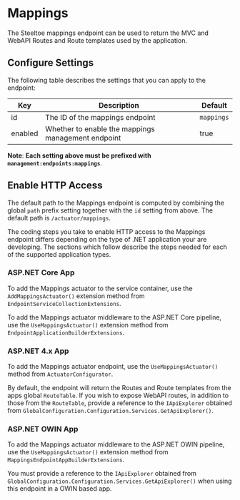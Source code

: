 # Mappings

The Steeltoe mappings endpoint can be used to return the MVC and WebAPI Routes and Route templates used by the application.

## Configure Settings

The following table describes the settings that you can apply to the endpoint:

|Key|Description|Default|
|---|---|---|
|id|The ID of the mappings endpoint|`mappings`|
|enabled|Whether to enable the mappings management endpoint|true|

**Note**: **Each setting above must be prefixed with `management:endpoints:mappings`**.

## Enable HTTP Access

The default path to the Mappings endpoint is computed by combining the global `path` prefix setting together with the `id` setting from above. The default path is  `/actuator/mappings`.

The coding steps you take to enable HTTP access to the Mappings endpoint differs depending on the type of .NET application your are developing.  The sections which follow describe the steps needed for each of the supported application types.

### ASP.NET Core App

To add the Mappings actuator to the service container, use the `AddMappingsActuator()` extension method from `EndpointServiceCollectionExtensions`.

To add the Mappings actuator middleware to the ASP.NET Core pipeline, use the `UseMappingsActuator()` extension method from `EndpointApplicationBuilderExtensions`.

### ASP.NET 4.x App

To add the Mappings actuator endpoint, use the `UseMappingsActuator()` method from `ActuatorConfigurator`.

By default, the endpoint will return the Routes and Route templates from the apps global `RouteTable`.  If you wish to expose WebAPI routes, in addition to those from the `RouteTable`, provide a reference to the `IApiExplorer` obtained from `GlobalConfiguration.Configuration.Services.GetApiExplorer()`.

### ASP.NET OWIN App

To add the Mappings actuator middleware to the ASP.NET OWIN pipeline, use the `UseMappingsActuator()` extension method from `MappingsEndpointAppBuilderExtensions`.

You must provide a reference to the `IApiExplorer` obtained from `GlobalConfiguration.Configuration.Services.GetApiExplorer()` when using this endpoint in a OWIN based app.

